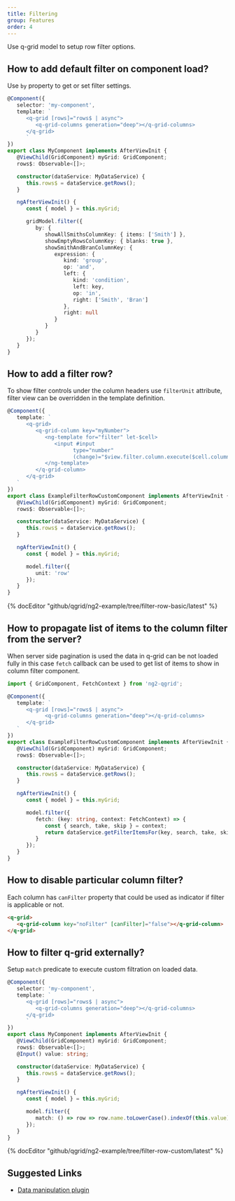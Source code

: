 ```yaml
---
title: Filtering
group: Features
order: 4
---
```


Use q-grid model to setup row filter options.

## How to add default filter on component load?

Use `by` property to get or set filter settings. 

```typescript
@Component({
   selector: 'my-component',
   template: `
      <q-grid [rows]="rows$ | async">
         <q-grid-columns generation="deep"></q-grid-columns>
      </q-grid>
      `
})
export class MyComponent implements AfterViewInit {
   @ViewChild(GridComponent) myGrid: GridComponent;   
   rows$: Observable<[]>;

   constructor(dataService: MyDataService) {
      this.rows$ = dataService.getRows();
   }

   ngAfterViewInit() {
      const { model } = this.myGrid;

      gridModel.filter({
         by: {
            showAllSmithsColumnKey: { items: ['Smith'] },
            showEmptyRowsColumnKey: { blanks: true },
            showSmithAndBranColumnKey: { 
               expression: {
                  kind: 'group',
                  op: 'and',
                  left: {
                     kind: 'condition',
                     left: key,
                     op: 'in',
                     right: ['Smith', 'Bran']
                  },
                  right: null
               }
            }
         }
      });   
   }
}
```

## How to add a filter row?

To show filter controls under the column headers use `filterUnit` attribute, filter view can be overridden in the template definition.

```typescript
@Component({
   template: `
      <q-grid>
         <q-grid-column key="myNumber">
            <ng-template for="filter" let-$cell>
               <input #input
                     type="number"
                     (change)="$view.filter.column.execute($cell.column.model, input.value)" />
            </ng-template>
         </q-grid-column>
      </q-grid>
   `
})
export class ExampleFilterRowCustomComponent implements AfterViewInit {
   @ViewChild(GridComponent) myGrid: GridComponent;   
   rows$: Observable<[]>;

   constructor(dataService: MyDataService) {
      this.rows$ = dataService.getRows();
   }

   ngAfterViewInit() {
      const { model } = this.myGrid;

      model.filter({
         unit: 'row'
      });
   }
}
```

{% docEditor "github/qgrid/ng2-example/tree/filter-row-basic/latest" %}

## How to propagate list of items to the column filter from the server?

When server side pagination is used the data in q-grid can be not loaded fully in this case `fetch` callback can be used to get list of items to show in column filter component.

```typescript
import { GridComponent, FetchContext } from 'ng2-qgrid';

@Component({
   template: `
      <q-grid [rows]="rows$ | async">
            <q-grid-columns generation="deep"></q-grid-columns>
      </q-grid>
   `
})
export class ExampleFilterRowCustomComponent implements AfterViewInit {
   @ViewChild(GridComponent) myGrid: GridComponent;   
   rows$: Observable<[]>;

   constructor(dataService: MyDataService) {
      this.rows$ = dataService.getRows();
   }

   ngAfterViewInit() {
      const { model } = this.myGrid;

      model.filter({
         fetch: (key: string, context: FetchContext) => {
            const { search, take, skip } = context;
            return dataService.getFilterItemsFor(key, search, take, skip);
         }
      });
   }
}
```

## How to disable particular column filter?

Each column has `canFilter` property that could be used as indicator if filter is applicable or not.

```html
<q-grid>
   <q-grid-column key="noFilter" [canFilter]="false"></q-grid-column>
</q-grid>
```

## How to filter q-grid externally?

Setup `match` predicate to execute custom filtration on loaded data.

```typescript
@Component({
   selector: 'my-component',
   template: `
      <q-grid [rows]="rows$ | async">
         <q-grid-columns generation="deep"></q-grid-columns>
      </q-grid>
      `
})
export class MyComponent implements AfterViewInit {
   @ViewChild(GridComponent) myGrid: GridComponent;   
   rows$: Observable<[]>;
   @Input() value: string;

   constructor(dataService: MyDataService) {
      this.rows$ = dataService.getRows();
   }

   ngAfterViewInit() {
      const { model } = this.myGrid;

      model.filter({
         match: () => row => row.name.toLowerCase().indexOf(this.value) >= 0
      });
   }
}
```

{% docEditor "github/qgrid/ng2-example/tree/filter-row-custom/latest" %}

## Suggested Links

* [Data manipulation plugin](/plugin/data-manipulation.html)